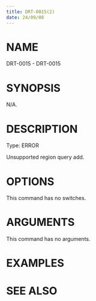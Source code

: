 ```yaml
---
title: DRT-0015(2)
date: 24/09/08
---
```


# NAME

DRT-0015 - DRT-0015

# SYNOPSIS

N/A.

# DESCRIPTION

Type: ERROR

Unsupported region query add.

# OPTIONS

This command has no switches.

# ARGUMENTS

This command has no arguments.

# EXAMPLES

# SEE ALSO
